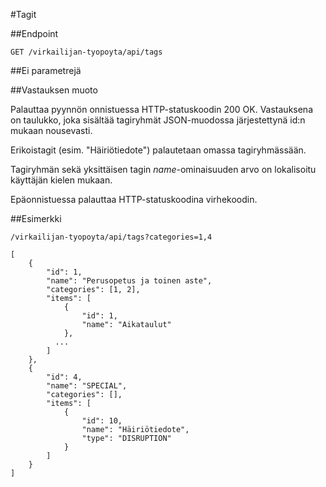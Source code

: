 #Tagit

##Endpoint

`GET /virkailijan-tyopoyta/api/tags`

##Ei parametrejä

##Vastauksen muoto

Palauttaa pyynnön onnistuessa HTTP-statuskoodin 200 OK. Vastauksena on
taulukko, joka sisältää tagiryhmät JSON-muodossa järjestettynä id:n mukaan nousevasti.

Erikoistagit (esim. "Häiriötiedote") palautetaan omassa tagiryhmässään.

Tagiryhmän sekä yksittäisen tagin *name*-ominaisuuden arvo on lokalisoitu käyttäjän kielen mukaan.

Epäonnistuessa palauttaa HTTP-statuskoodina virhekoodin.

##Esimerkki

`/virkailijan-tyopoyta/api/tags?categories=1,4`

```
[
    {
        "id": 1,
        "name": "Perusopetus ja toinen aste",
        "categories": [1, 2],
        "items": [
            {
                "id": 1,
                "name": "Aikataulut"
            },
          ...
        ]    
    },
    {
        "id": 4,
        "name": "SPECIAL",
        "categories": [],
        "items": [
            {
                "id": 10,
                "name": "Häiriötiedote",
                "type": "DISRUPTION"
            }
        ]
    }
]
```
